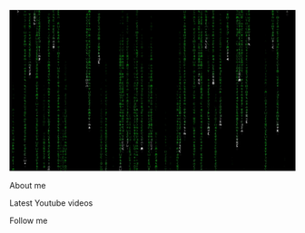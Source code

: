 [![Header](https://github.com/JafarovRovshan/jafarovrovshan/blob/main/assets/matrix.gif)](https://www.youtube.com/watch?v=PkZNo7MFNFg&ab_channel=freeCodeCamp.org)

About me

Latest Youtube videos

Follow me
